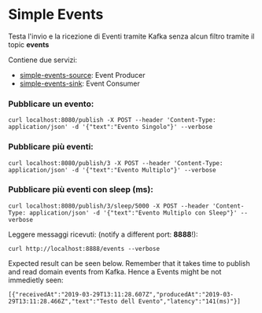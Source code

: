 # Simple Events

Testa l'invio e la ricezione di Eventi tramite Kafka senza alcun filtro tramite il topic **events**

Contiene due servizi:

-   [simple-events-source](./simple-events-source): Event Producer
-   [simple-events-sink](./simple-events-sink): Event Consumer

### Pubblicare un evento:

```
curl localhost:8080/publish -X POST --header 'Content-Type: application/json' -d '{"text":"Evento Singolo"}' --verbose
```

### Pubblicare più eventi:

```
curl localhost:8080/publish/3 -X POST --header 'Content-Type: application/json' -d '{"text":"Evento Multiplo"}' --verbose
```

### Pubblicare più eventi con sleep (ms):

```
curl localhost:8080/publish/3/sleep/5000 -X POST --header 'Content-Type: application/json' -d '{"text":"Evento Multiplo con Sleep"}' --verbose
```

Leggere messaggi ricevuti: (notify a different port: **8888**!):

```
curl http://localhost:8888/events --verbose
```

Expected result can be seen below. Remember that it takes time to publish and read domain events from Kafka. Hence a Events might be not immedietly seen:

```
[{"receivedAt":"2019-03-29T13:11:28.607Z","producedAt":"2019-03-29T13:11:28.466Z","text":"Testo dell Evento","latency":"141(ms)"}]
```
